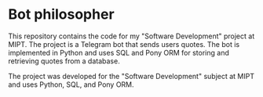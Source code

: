 # Bot philosopher

This repository contains the code for my "Software Development" project at MIPT. The project is a Telegram bot that sends users quotes. The bot is implemented in Python and uses SQL and Pony ORM for storing and retrieving quotes from a database.

The project was developed for the "Software Development" subject at MIPT and uses Python, SQL, and Pony ORM.
